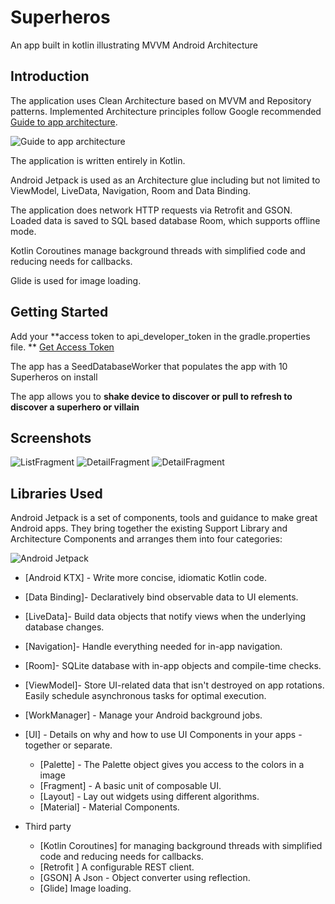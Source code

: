 # Superheros
An app built in kotlin  illustrating MVVM Android Architecture 

Introduction
------------

The application uses Clean Architecture based on MVVM and Repository patterns. Implemented
Architecture principles follow Google recommended [Guide to app architecture](https://developer.android.com/jetpack/docs/guide).

![Guide to app architecture](screenshots/guide-to-app-architecture.png "Guide to app architecture")

The application is written entirely in Kotlin.

Android Jetpack is used as an Architecture glue including but not limited to ViewModel, LiveData,
Navigation, Room and Data Binding.

The application does network HTTP requests via Retrofit and GSON. Loaded data is saved to
SQL based database Room, which supports offline mode.

Kotlin Coroutines manage background threads with simplified code and reducing needs for callbacks.

Glide is used for image loading.

Getting Started
---------------
Add your  **access token to api_developer_token in the gradle.properties file. ** [Get Access Token](http://superheroapi.com/)

The app has a SeedDatabaseWorker that populates the app with 10 Superheros on install

The app allows you to **shake device to discover or pull to refresh to discover a superhero or villain**

Screenshots
-----------

![ListFragment](screenshots/Screenshot_1.png "List of superheros and villains")
![DetailFragment](screenshots/Screenshot_2.png "Detail view of superheros or villains")
![DetailFragment](screenshots/Screenshot_3.png "Detail view of superheros or villains")

Libraries Used
--------------

Android Jetpack is a set of components, tools and guidance to make great Android apps. They bring
together the existing Support Library and Architecture Components and arranges them into four
categories:

![Android Jetpack](screenshots/jetpack_donut.png "Android Jetpack Components")

* [Android KTX]  - Write more concise, idiomatic Kotlin code.
* [Data Binding]- Declaratively bind observable data to UI elements.
* [LiveData]- Build data objects that notify views when the underlying database changes.
* [Navigation]- Handle everything needed for in-app navigation.
* [Room]- SQLite database with in-app objects and compile-time checks.
* [ViewModel]- Store UI-related data that isn't destroyed on app rotations. Easily schedule
     asynchronous tasks for optimal execution.
* [WorkManager] - Manage your Android background jobs.

* [UI] - Details on why and how to use UI Components in your apps - together or separate.
  * [Palette] - The Palette object gives you access to the colors in a image
  * [Fragment] - A basic unit of composable UI.
  * [Layout] - Lay out widgets using different algorithms.
  * [Material] - Material Components.
* Third party
  * [Kotlin Coroutines] for managing background threads with simplified code
     and reducing needs for callbacks.
  * [Retrofit ] A configurable REST client.
  * [GSON] A Json - Object converter using reflection.
  * [Glide] Image loading.






